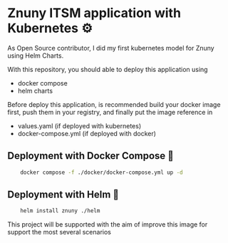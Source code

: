 # Znuny ITSM application with Kubernetes ⚙️

As Open Source contributor, I did my first kubernetes model for Znuny using Helm Charts.

With this repository, you should able to deploy this application using

- docker compose
- helm charts 

Before deploy this application, is recommended build your docker image first, push them in your registry, and finally put the image reference in

- values.yaml           (if deployed with kubernetes)
- docker-compose.yml    (if deployed with docker)


## Deployment with Docker Compose 🐋

```bash 
    docker compose -f ./docker/docker-compose.yml up -d
```

## Deployment with Helm 🚢

```bash
    helm install znuny ./helm
```

This project will be supported with the aim of improve this image for support the most several scenarios